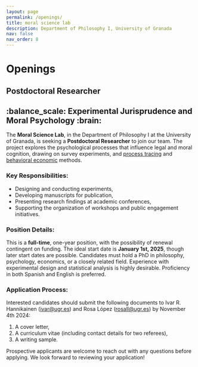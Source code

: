 ```yaml
---
layout: page
permalink: /openings/
title: moral science lab
description: Department of Philosophy I, University of Granada
nav: false
nav_order: 8
---
```


  <div class="header-bar">
    <h1>Openings</h1>
    <h2>Postdoctoral Researcher</h2>
    <h2>:balance_scale: Experimental Jurisprudence and Moral Psychology :brain:</h2>
  </div>

The **Moral Science Lab**, in the Department of Philosophy I at the University of Granada, is seeking a **Postdoctoral Researcher** to join our team. The project explores the psychological processes that influence legal and moral cognition, drawing on survey experiments, and [process tracing](https://escholarship.org/uc/item/737187j2) and [behavioral economic](https://www.pnas.org/doi/abs/10.1073/pnas.2206531119) methods.

### Key Responsibilities:

- Designing and conducting experiments,
- Developing manuscripts for publication,
- Presenting research findings at academic conferences,
- Supporting the organization of workshops and public engagement initiatives.

### Position Details:

This is a **full-time**, one-year position, with the possibility of renewal contingent on funding. The ideal start date is **January 1st, 2025**, though later start dates are possible. Candidates must hold a PhD in philosophy, psychology, economics, or a closely related field. Experience with experimental design and statistical analysis is highly desirable. Proficiency in both Spanish and English is preferred.

### Application Process:

Interested candidates should submit the following documents to Ivar R. Hannikainen ([ivar@ugr.es](mailto:ivar@ugr.es)) and Rosa López ([rosall@ugr.es](mailto:rosall@ugr.es)) by November 4th 2024:

1. A cover letter,
2. A curriculum vitae (including contact details for two referees),
3. A writing sample.

Prospective applicants are welcome to reach out with any questions before applying. We look forward to reviewing your application!
